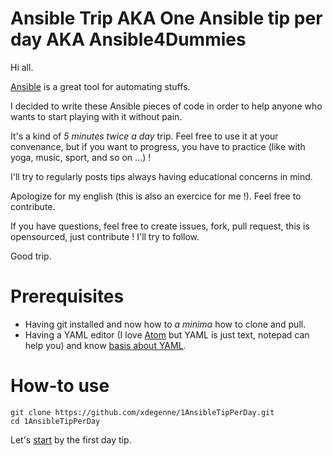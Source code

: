 # Ansible Trip AKA One Ansible tip per day AKA Ansible4Dummies

Hi all.

[Ansible](https://www.ansible.com/resources/get-started) is a great tool for automating stuffs.

I decided to write these Ansible pieces of code in order to help anyone who wants to start playing with it without pain.

It's a kind of _5 minutes twice a day_ trip. Feel free to use it at your convenance, but if you want to progress, you have to practice (like with yoga, music, sport, and so on ...) !

I'll try to regularly posts tips always having educational concerns in mind.

Apologize for my english (this is also an exercice for me !). Feel free to contribute.

If you have questions, feel free to create issues, fork, pull request, this is opensourced, just contribute ! I'll try to follow.

Good trip.

# Prerequisites

* Having git installed and now how to *a minima* how to clone and pull.
* Having a YAML editor (I love [Atom](https://atom.io/) but YAML is just text, notepad can help you) and know [basis about YAML](https://rollout.io/blog/yaml-tutorial-everything-you-need-get-started/).

# How-to use

```
git clone https://github.com/xdegenne/1AnsibleTipPerDay.git
cd 1AnsibleTipPerDay
```

Let's [start](Day001am-InstallAnsible) by the first day tip.
